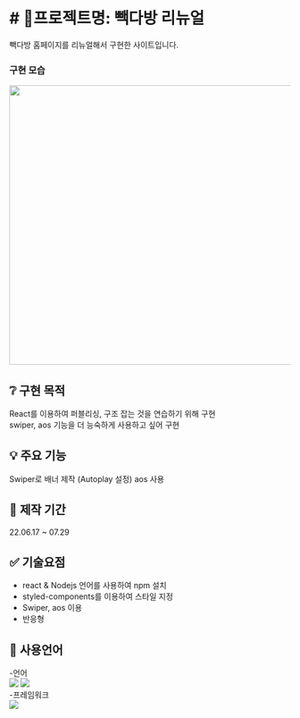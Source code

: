 # # 📌프로젝트명: 빽다방 리뉴얼

빽다방 홈페이지를 리뉴얼해서 구현한 사이트입니다.

### 구현 모습

<img src="https://user-images.githubusercontent.com/106130311/183232047-1747a372-b1c6-4b8a-a5fd-2b09f0abe972.png" width="900px" height="500px">


## ❔ 구현 목적

React를 이용하여 퍼블리싱, 구조 잡는 것을 연습하기 위해 구현<br/>
swiper, aos 기능을 더 능숙하게 사용하고 싶어 구현

## 💡 주요 기능

Swiper로 배너 제작 (Autoplay 설정)
aos 사용

## 📅 제작 기간

22.06.17 ~ 07.29 

## ✅ 기술요점

- react & Nodejs 언어를 사용하여 npm 설치
- styled-components를 이용하여 스타일 지정
- Swiper, aos 이용
- 반응형


## 📝 사용언어

-언어<br/>
<img src="https://img.shields.io/badge/javascript-yellow?style=for-the-badge&logo=JavaScript&logoColor=white">
<img src="https://img.shields.io/badge/javascript-orange?style=for-the-badge&logo=Node.js&logoColor=white">
<br/> -프레임워크<br/>
<img src="https://img.shields.io/badge/React-informational?style=for-the-badge&logo=React&logoColor=white">


